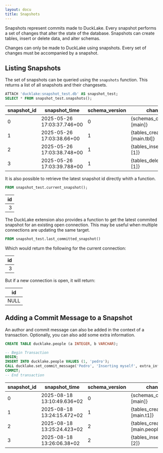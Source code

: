 ```yaml
---
layout: docu
title: Snapshots
---
```


Snapshots represent commits made to DuckLake.
Every snapshot performs a set of changes that alter the state of the database.
Snapshots can create tables, insert or delete data, and alter schemas.

Changes can only be made to DuckLake using snapshots.
Every set of changes must be accompanied by a snapshot.

## Listing Snapshots

The set of snapshots can be queried using the `snapshots` function. This returns a list of all snapshots and their changesets.

```sql
ATTACH 'ducklake:snapshot_test.db' AS snapshot_test;
SELECT * FROM snapshot_test.snapshots();
```

<div class="monospace_table"></div>

| snapshot_id | snapshot_time              | schema_version | changes                     | author | commit_message | commit_extra_info |
|-------------|----------------------------|----------------|-----------------------------|--------|----------------|-------------------|
| 0           | 2025-05-26 17:03:37.746+00 | 0              | {schemas_created=[main]}    | NULL   | NULL           | NULL              |
| 1           | 2025-05-26 17:03:38.66+00  | 1              | {tables_created=[main.tbl]} | NULL   | NULL           | NULL              |
| 2           | 2025-05-26 17:03:38.748+00 | 1              | {tables_inserted_into=[1]}  | NULL   | NULL           | NULL              |
| 3           | 2025-05-26 17:03:39.788+00 | 1              | {tables_deleted_from=[1]}   | NULL   | NULL           | NULL              |

It is also possible to retrieve the latest snapshot id directly whith a function.

```sql
FROM snapshot_test.current_snapshot();
```

| id |
|---:|
| 3  |

The DuckLake extension also provides a function to get the latest commited snapshot for an existing open connection. This may be useful when multiple connections are updating the same target.

```sql
FROM snapshot_test.last_committed_snapshot()
```

Which would return the following for the current connection:

| id |
|---:|
| 3  |

But if a new connection is open, it will return:

| id   |
|------|
| NULL |

## Adding a Commit Message to a Snapshot

An author and commit message can also be added in the context of a transaction. Optionally, you can also add some extra information.

```sql
CREATE TABLE ducklake.people (a INTEGER, b VARCHAR);

-- Begin Transaction
BEGIN;
INSERT INTO ducklake.people VALUES (1, 'pedro');
CALL ducklake.set_commit_message('Pedro', 'Inserting myself', extra_info => '{''foo'': 7, ''bar'': 10}');
COMMIT;
-- End transaction
```

<div class="monospace_table"></div>

| snapshot_id | snapshot_time              | schema_version | changes                       | author | commit_message   | commit_extra_info           |
|-------------|----------------------------|----------------|-------------------------------|--------|------------------|-----------------------------|
| 0           | 2025-08-18 13:10:49.636+02 | 0              | {schemas_created=[main]}      | NULL   | NULL             | NULL                        |
| 1           | 2025-08-18 13:24:15.472+02 | 1              | {tables_created=[main.t1]}    | NULL   | NULL             | NULL                        |
| 2           | 2025-08-18 13:25:24.423+02 | 2              | {tables_created=[main.people]}| NULL   | NULL             | NULL                        |
| 3           | 2025-08-18 13:26:06.38+02  | 2              | {tables_inserted_into=[2]}    | Pedro  | Inserting myself | {'foo':7, 'bar':10}         |
